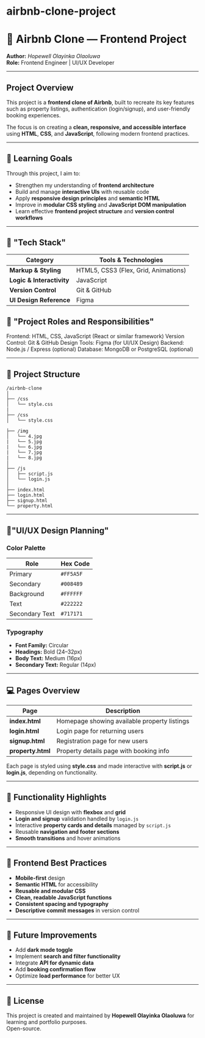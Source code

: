 # airbnb-clone-project
# 🏡 Airbnb Clone — Frontend Project  
**Author:** *Hopewell Olayinka Olaoluwa*  
**Role:** Frontend Engineer | UI/UX Developer  

---

## Project Overview  
This project is a **frontend clone of Airbnb**, built to recreate its key features such as property listings, authentication (login/signup), and user-friendly booking experiences.  

The focus is on creating a **clean, responsive, and accessible interface** using **HTML**, **CSS**, and **JavaScript**, following modern frontend practices.  

---

## 🧠 Learning Goals  
Through this project, I aim to:  
- Strengthen my understanding of **frontend architecture**  
- Build and manage **interactive UIs** with reusable code  
- Apply **responsive design principles** and **semantic HTML**  
- Improve in **modular CSS styling** and **JavaScript DOM manipulation**  
- Learn effective **frontend project structure** and **version control workflows**

---

## 🧩 "Tech Stack"  
| Category | Tools & Technologies |
|-----------|----------------------|
| **Markup & Styling** | HTML5, CSS3 (Flex, Grid, Animations) |
| **Logic & Interactivity** | JavaScript |
| **Version Control** | Git & GitHub |
| **UI Design Reference** | Figma |

## 🧰 "Project Roles and Responsibilities"

Frontend: HTML, CSS, JavaScript (React or similar framework)
Version Control: Git & GitHub
Design Tools: Figma (for UI/UX Design)
Backend: Node.js / Express (optional)
Database: MongoDB or PostgreSQL (optional)

---

## 📁 Project Structure  
```
/airbnb-clone
│
├── /css
│   └── style.css
|
├── /css
│   └── style.css

├── /img
│   └── 4.jpg
|   └── 5.jpg
|   └── 6.jpg
|   └── 7.jpg
|   └── 8.jpg
│
├── /js
│   ├── script.js
│   └── login.js
│
├── index.html
├── login.html
├── signup.html
└── property.html
```

---

## 🎨"UI/UX Design Planning"

### **Color Palette**
| Role | Hex Code |
|------|-----------|
| Primary | `#FF5A5F` |
| Secondary | `#008489` |
| Background | `#FFFFFF` |
| Text | `#222222` |
| Secondary Text | `#717171` |

### **Typography**
- **Font Family:** Circular  
- **Headings:** Bold (24–32px)  
- **Body Text:** Medium (16px)  
- **Secondary Text:** Regular (14px)  

---

## 💻 Pages Overview  

| Page | Description |
|------|-------------|
| **index.html** | Homepage showing available property listings |
| **login.html** | Login page for returning users |
| **signup.html** | Registration page for new users |
| **property.html** | Property details page with booking info |

Each page is styled using **style.css** and made interactive with **script.js** or **login.js**, depending on functionality.

---

## 🔧 Functionality Highlights  
- Responsive UI design with **flexbox** and **grid**  
- **Login and signup** validation handled by `login.js`  
- Interactive **property cards and details** managed by `script.js`  
- Reusable **navigation and footer sections**  
- **Smooth transitions** and hover animations  

---

## 🚀 Frontend Best Practices  
- **Mobile-first** design  
- **Semantic HTML** for accessibility  
- **Reusable and modular CSS**  
- **Clean, readable JavaScript functions**  
- **Consistent spacing and typography**  
- **Descriptive commit messages** in version control  

---

## 🌟 Future Improvements  
- Add **dark mode toggle**  
- Implement **search and filter functionality**  
- Integrate **API for dynamic data**  
- Add **booking confirmation flow**  
- Optimize **load performance** for better UX  

---

## 📄 License  
This project is created and maintained by **Hopewell Olayinka Olaoluwa** for learning and portfolio purposes.  
Open-source.  
